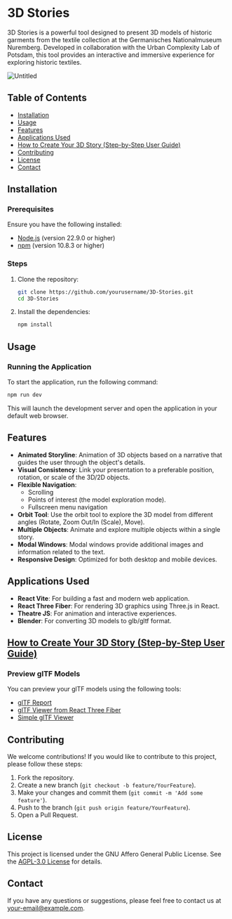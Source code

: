 # 3D Stories

3D Stories is a powerful tool designed to present 3D models of historic garments from the textile collection at the Germanisches Nationalmuseum Nuremberg. Developed in collaboration with the Urban Complexity Lab of Potsdam, this tool provides an interactive and immersive experience for exploring historic textiles.

![Untitled](https://github.com/user-attachments/assets/e8b3b9da-e043-4c9e-be12-39fd98b82b02)

## Table of Contents

- [Installation](#installation)
- [Usage](#usage)
- [Features](#features)
- [Applications Used](#applications-used)
- [How to Create Your 3D Story (Step-by-Step User Guide)](https://github.com/uclab-potsdam/3dstories/wiki/How-to-Create-Your-3D-Story-(Step%E2%80%90by%E2%80%90Step-User-Guide))
- [Contributing](#contributing)
- [License](#license)
- [Contact](#contact)

## Installation

### Prerequisites

Ensure you have the following installed:


- [Node.js](https://nodejs.org/) (version 22.9.0 or higher)
- [npm](https://www.npmjs.com/) (version 10.8.3 or higher)

### Steps

1. Clone the repository:
   ```bash
   git clone https://github.com/yourusername/3D-Stories.git
   cd 3D-Stories
   ```
2. Install the dependencies:
   ```bash
   npm install
   ```

## Usage

### Running the Application

To start the application, run the following command:

```bash
npm run dev
```

This will launch the development server and open the application in your default web browser.

## Features

- **Animated Storyline**: Animation of 3D objects based on a narrative that guides the user through the object's details.
- **Visual Consistency**: Link your presentation to a preferable position, rotation, or scale of the 3D/2D objects.
- **Flexible Navigation**:
  - Scrolling
  - Points of interest (the model exploration mode).
  - Fullscreen menu navigation
- **Orbit Tool**: Use the orbit tool to explore the 3D model from different angles (Rotate, Zoom Out/In (Scale), Move).
- **Multiple Objects**: Animate and explore multiple objects within a single story.
- **Modal Windows**: Modal windows provide additional images and information related to the text.
- **Responsive Design**: Optimized for both desktop and mobile devices.

## Applications Used

- **React Vite**: For building a fast and modern web application.
- **React Three Fiber**: For rendering 3D graphics using Three.js in React.
- **Theatre JS**: For animation and interactive experiences.
- **Blender**: For converting 3D models to glb/gltf format.

## [How to Create Your 3D Story (Step-by-Step User Guide)](https://github.com/uclab-potsdam/3dstories/wiki/How-to-Create-Your-3D-Story-(Step%E2%80%90by%E2%80%90Step-User-Guide))

### Preview glTF Models

You can preview your glTF models using the following tools:

- [glTF Report](https://gltf.report/)
- [glTF Viewer from React Three Fiber](https://gltf.pmnd.rs/)
- [Simple glTF Viewer](https://gltf-viewer.donmccurdy.com/)

## Contributing

We welcome contributions! If you would like to contribute to this project, please follow these steps:

1. Fork the repository.
2. Create a new branch (`git checkout -b feature/YourFeature`).
3. Make your changes and commit them (`git commit -m 'Add some feature'`).
4. Push to the branch (`git push origin feature/YourFeature`).
5. Open a Pull Request.

## License

This project is licensed under the GNU Affero General Public License. See the [AGPL-3.0 License](https://www.gnu.org/licenses/agpl-3.0.en.html) for details.

## Contact

If you have any questions or suggestions, please feel free to contact us at your-email@example.com.
